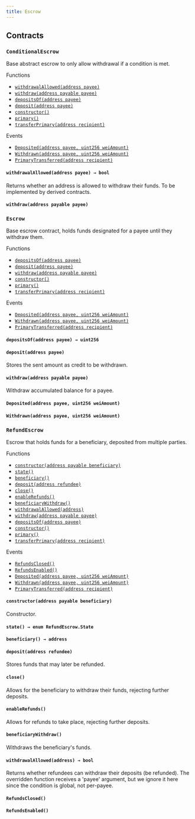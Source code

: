 ```yaml
---
title: Escrow
---
```


<div class="contracts">

## Contracts

### `ConditionalEscrow`

Base abstract escrow to only allow withdrawal if a condition is met.


<div class="contract-index"><span class="contract-index-title">Functions</span><ul><li><a href="#ConditionalEscrow.withdrawalAllowed(address)"><code class="function-signature">withdrawalAllowed(address payee)</code></a></li><li><a href="#ConditionalEscrow.withdraw(address payable)"><code class="function-signature">withdraw(address payable payee)</code></a></li><li class="inherited"><a href="escrow#Escrow.depositsOf(address)"><code class="function-signature">depositsOf(address payee)</code></a></li><li class="inherited"><a href="escrow#Escrow.deposit(address)"><code class="function-signature">deposit(address payee)</code></a></li><li class="inherited"><a href="../ownership#Secondary.constructor()"><code class="function-signature">constructor()</code></a></li><li class="inherited"><a href="../ownership#Secondary.primary()"><code class="function-signature">primary()</code></a></li><li class="inherited"><a href="../ownership#Secondary.transferPrimary(address)"><code class="function-signature">transferPrimary(address recipient)</code></a></li></ul><span class="contract-index-title">Events</span><ul><li class="inherited"><a href="#ConditionalEscrow.Deposited(address,uint256)"><code class="function-signature">Deposited(address payee, uint256 weiAmount)</code></a></li><li class="inherited"><a href="#ConditionalEscrow.Withdrawn(address,uint256)"><code class="function-signature">Withdrawn(address payee, uint256 weiAmount)</code></a></li><li class="inherited"><a href="#ConditionalEscrow.PrimaryTransferred(address)"><code class="function-signature">PrimaryTransferred(address recipient)</code></a></li></ul></div>



<h4><a class="anchor" aria-hidden="true" id="ConditionalEscrow.withdrawalAllowed(address)"></a><code class="function-signature">withdrawalAllowed(address payee) <span class="return-arrow">→</span> <span class="return-type">bool</span></code></h4>

Returns whether an address is allowed to withdraw their funds. To be
implemented by derived contracts.




<h4><a class="anchor" aria-hidden="true" id="ConditionalEscrow.withdraw(address payable)"></a><code class="function-signature">withdraw(address payable payee)</code></h4>







### `Escrow`

Base escrow contract, holds funds designated for a payee until they
withdraw them.


<div class="contract-index"><span class="contract-index-title">Functions</span><ul><li><a href="#Escrow.depositsOf(address)"><code class="function-signature">depositsOf(address payee)</code></a></li><li><a href="#Escrow.deposit(address)"><code class="function-signature">deposit(address payee)</code></a></li><li><a href="#Escrow.withdraw(address payable)"><code class="function-signature">withdraw(address payable payee)</code></a></li><li class="inherited"><a href="../ownership#Secondary.constructor()"><code class="function-signature">constructor()</code></a></li><li class="inherited"><a href="../ownership#Secondary.primary()"><code class="function-signature">primary()</code></a></li><li class="inherited"><a href="../ownership#Secondary.transferPrimary(address)"><code class="function-signature">transferPrimary(address recipient)</code></a></li></ul><span class="contract-index-title">Events</span><ul><li class="inherited"><a href="#Escrow.Deposited(address,uint256)"><code class="function-signature">Deposited(address payee, uint256 weiAmount)</code></a></li><li class="inherited"><a href="#Escrow.Withdrawn(address,uint256)"><code class="function-signature">Withdrawn(address payee, uint256 weiAmount)</code></a></li><li class="inherited"><a href="#Escrow.PrimaryTransferred(address)"><code class="function-signature">PrimaryTransferred(address recipient)</code></a></li></ul></div>



<h4><a class="anchor" aria-hidden="true" id="Escrow.depositsOf(address)"></a><code class="function-signature">depositsOf(address payee) <span class="return-arrow">→</span> <span class="return-type">uint256</span></code></h4>





<h4><a class="anchor" aria-hidden="true" id="Escrow.deposit(address)"></a><code class="function-signature">deposit(address payee)</code></h4>

Stores the sent amount as credit to be withdrawn.




<h4><a class="anchor" aria-hidden="true" id="Escrow.withdraw(address payable)"></a><code class="function-signature">withdraw(address payable payee)</code></h4>

Withdraw accumulated balance for a payee.






<h4><a class="anchor" aria-hidden="true" id="Escrow.Deposited(address,uint256)"></a><code class="function-signature">Deposited(address payee, uint256 weiAmount)</code></h4>





<h4><a class="anchor" aria-hidden="true" id="Escrow.Withdrawn(address,uint256)"></a><code class="function-signature">Withdrawn(address payee, uint256 weiAmount)</code></h4>





### `RefundEscrow`

Escrow that holds funds for a beneficiary, deposited from multiple
parties.


<div class="contract-index"><span class="contract-index-title">Functions</span><ul><li><a href="#RefundEscrow.constructor(address payable)"><code class="function-signature">constructor(address payable beneficiary)</code></a></li><li><a href="#RefundEscrow.state()"><code class="function-signature">state()</code></a></li><li><a href="#RefundEscrow.beneficiary()"><code class="function-signature">beneficiary()</code></a></li><li><a href="#RefundEscrow.deposit(address)"><code class="function-signature">deposit(address refundee)</code></a></li><li><a href="#RefundEscrow.close()"><code class="function-signature">close()</code></a></li><li><a href="#RefundEscrow.enableRefunds()"><code class="function-signature">enableRefunds()</code></a></li><li><a href="#RefundEscrow.beneficiaryWithdraw()"><code class="function-signature">beneficiaryWithdraw()</code></a></li><li><a href="#RefundEscrow.withdrawalAllowed(address)"><code class="function-signature">withdrawalAllowed(address)</code></a></li><li class="inherited"><a href="escrow#ConditionalEscrow.withdraw(address payable)"><code class="function-signature">withdraw(address payable payee)</code></a></li><li class="inherited"><a href="escrow#Escrow.depositsOf(address)"><code class="function-signature">depositsOf(address payee)</code></a></li><li class="inherited"><a href="../ownership#Secondary.constructor()"><code class="function-signature">constructor()</code></a></li><li class="inherited"><a href="../ownership#Secondary.primary()"><code class="function-signature">primary()</code></a></li><li class="inherited"><a href="../ownership#Secondary.transferPrimary(address)"><code class="function-signature">transferPrimary(address recipient)</code></a></li></ul><span class="contract-index-title">Events</span><ul><li class="inherited"><a href="#RefundEscrow.RefundsClosed()"><code class="function-signature">RefundsClosed()</code></a></li><li class="inherited"><a href="#RefundEscrow.RefundsEnabled()"><code class="function-signature">RefundsEnabled()</code></a></li><li class="inherited"><a href="#RefundEscrow.Deposited(address,uint256)"><code class="function-signature">Deposited(address payee, uint256 weiAmount)</code></a></li><li class="inherited"><a href="#RefundEscrow.Withdrawn(address,uint256)"><code class="function-signature">Withdrawn(address payee, uint256 weiAmount)</code></a></li><li class="inherited"><a href="#RefundEscrow.PrimaryTransferred(address)"><code class="function-signature">PrimaryTransferred(address recipient)</code></a></li></ul></div>



<h4><a class="anchor" aria-hidden="true" id="RefundEscrow.constructor(address payable)"></a><code class="function-signature">constructor(address payable beneficiary)</code></h4>

Constructor.




<h4><a class="anchor" aria-hidden="true" id="RefundEscrow.state()"></a><code class="function-signature">state() <span class="return-arrow">→</span> <span class="return-type">enum RefundEscrow.State</span></code></h4>





<h4><a class="anchor" aria-hidden="true" id="RefundEscrow.beneficiary()"></a><code class="function-signature">beneficiary() <span class="return-arrow">→</span> <span class="return-type">address</span></code></h4>





<h4><a class="anchor" aria-hidden="true" id="RefundEscrow.deposit(address)"></a><code class="function-signature">deposit(address refundee)</code></h4>

Stores funds that may later be refunded.




<h4><a class="anchor" aria-hidden="true" id="RefundEscrow.close()"></a><code class="function-signature">close()</code></h4>

Allows for the beneficiary to withdraw their funds, rejecting
further deposits.



<h4><a class="anchor" aria-hidden="true" id="RefundEscrow.enableRefunds()"></a><code class="function-signature">enableRefunds()</code></h4>

Allows for refunds to take place, rejecting further deposits.



<h4><a class="anchor" aria-hidden="true" id="RefundEscrow.beneficiaryWithdraw()"></a><code class="function-signature">beneficiaryWithdraw()</code></h4>

Withdraws the beneficiary&#x27;s funds.



<h4><a class="anchor" aria-hidden="true" id="RefundEscrow.withdrawalAllowed(address)"></a><code class="function-signature">withdrawalAllowed(address) <span class="return-arrow">→</span> <span class="return-type">bool</span></code></h4>

Returns whether refundees can withdraw their deposits (be refunded). The overridden function receives a
&#x27;payee&#x27; argument, but we ignore it here since the condition is global, not per-payee.





<h4><a class="anchor" aria-hidden="true" id="RefundEscrow.RefundsClosed()"></a><code class="function-signature">RefundsClosed()</code></h4>





<h4><a class="anchor" aria-hidden="true" id="RefundEscrow.RefundsEnabled()"></a><code class="function-signature">RefundsEnabled()</code></h4>





</div>